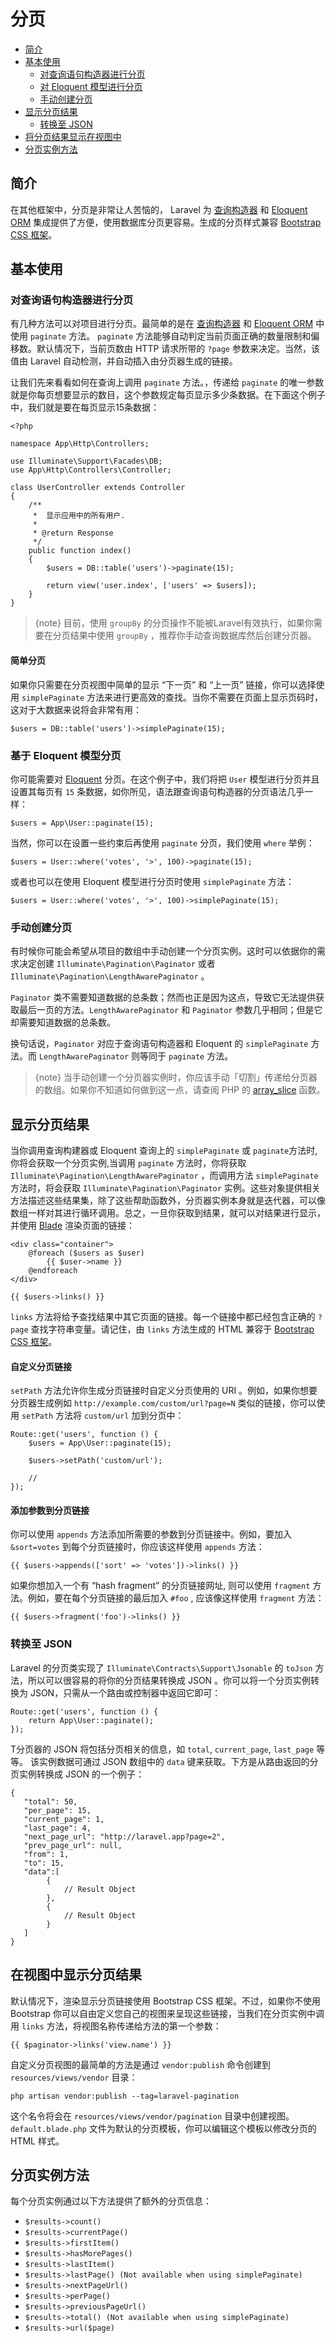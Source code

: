 # 分页

- [简介](#introduction)
- [基本使用](#basic-usage)
    - [对查询语句构造器进行分页](#paginating-query-builder-results)
    - [对 Eloquent 模型进行分页](#paginating-eloquent-results)
    - [手动创建分页](#manually-creating-a-paginator)
- [显示分页结果](#displaying-pagination-results)
    - [转换至 JSON](#converting-results-to-json)
- [将分页结果显示在视图中](#customizing-the-pagination-view)
- [分页实例方法](#paginator-instance-methods)

<a name="introduction"></a>
## 简介

在其他框架中，分页是非常让人苦恼的， Laravel 为 [查询构造器](/docs/{{version}}/queries) 和 [Eloquent ORM](/docs/{{version}}/eloquent) 集成提供了方便，使用数据库分页更容易。生成的分页样式兼容 [Bootstrap CSS 框架](http://getbootstrap.com/)。

<a name="basic-usage"></a>
## 基本使用

<a name="paginating-query-builder-results"></a>
### 对查询语句构造器进行分页

有几种方法可以对项目进行分页。最简单的是在 [查询构造器](/docs/{{version}}/queries) 和 [Eloquent ORM](/docs/{{version}}/eloquent) 中使用 `paginate` 方法。 `paginate` 方法能够自动判定当前页面正确的数量限制和偏移数。默认情况下，当前页数由 HTTP 请求所带的  `?page` 参数来决定。当然，该值由 Laravel 自动检测，并自动插入由分页器生成的链接。

让我们先来看看如何在查询上调用 `paginate` 方法。，传递给 `paginate` 的唯一参数就是你每页想要显示的数目，这个参数规定每页显示多少条数据。在下面这个例子中，我们就是要在每页显示15条数据：


    <?php

    namespace App\Http\Controllers;

    use Illuminate\Support\Facades\DB;
    use App\Http\Controllers\Controller;

    class UserController extends Controller
    {
        /**
         *  显示应用中的所有用户.
         *
         * @return Response
         */
        public function index()
        {
            $users = DB::table('users')->paginate(15);

            return view('user.index', ['users' => $users]);
        }
    }

> {note} 目前，使用 `groupBy` 的分页操作不能被Laravel有效执行，如果你需要在分页结果中使用 `groupBy` ，推荐你手动查询数据库然后创建分页器。

#### 简单分页

如果你只需要在分页视图中简单的显示 “下一页” 和 “上一页” 链接，你可以选择使用 `simplePaginate` 方法来进行更高效的查找。当你不需要在页面上显示页码时，这对于大数据来说将会非常有用：

    $users = DB::table('users')->simplePaginate(15);

<a name="paginating-eloquent-results"></a>
### 基于 Eloquent 模型分页

你可能需要对 [Eloquent](/docs/{{version}}/eloquent) 分页。在这个例子中，我们将把 `User` 模型进行分页并且设置其每页有 `15` 条数据，如你所见，语法跟查询语句构造器的分页语法几乎一样：

    $users = App\User::paginate(15);

当然，你可以在设置一些约束后再使用 `paginate` 分页，我们使用 `where` 举例：

    $users = User::where('votes', '>', 100)->paginate(15);

或者也可以在使用 Eloquent 模型进行分页时使用 `simplePaginate` 方法：

    $users = User::where('votes', '>', 100)->simplePaginate(15);

<a name="manually-creating-a-paginator"></a>
### 手动创建分页

有时候你可能会希望从项目的数组中手动创建一个分页实例。这时可以依据你的需求决定创建 `Illuminate\Pagination\Paginator` 或者 `Illuminate\Pagination\LengthAwarePaginator` 。

 `Paginator` 类不需要知道数据的总条数；然而也正是因为这点，导致它无法提供获取最后一页的方法。`LengthAwarePaginator` 和 `Paginator` 参数几乎相同；但是它却需要知道数据的总条数。

换句话说，`Paginator` 对应于查询语句构造器和 Eloquent 的 `simplePaginate` 方法。而 `LengthAwarePaginator` 则等同于 `paginate` 方法。

> {note} 当手动创建一个分页器实例时，你应该手动「切割」传递给分页器的数组。如果你不知道如何做到这一点，请查阅 PHP 的 [array_slice](http://php.net/manual/en/function.array-slice.php) 函数。

<a name="displaying-pagination-results"></a>
## 显示分页结果

当你调用查询构建器或 Eloquent 查询上的 `simplePaginate` 或 `paginate`方法时,你将会获取一个分页实例,当调用 `paginate` 方法时，你将获取 `Illuminate\Pagination\LengthAwarePaginator` ，而调用方法 `simplePaginate` 方法时，将会获取 `Illuminate\Pagination\Paginator` 实例。这些对象提供相关方法描述这些结果集，除了这些帮助函数外，分页器实例本身就是迭代器，可以像数组一样对其进行循环调用。总之，一旦你获取到结果，就可以对结果进行显示，并使用  [Blade](/docs/{{version}}/blade) 渲染页面的链接：

    <div class="container">
        @foreach ($users as $user)
            {{ $user->name }}
        @endforeach
    </div>

    {{ $users->links() }}

`links` 方法将给予查找结果中其它页面的链接。每一个链接中都已经包含正确的 `?page` 查找字符串变量。请记住，由 `links` 方法生成的 HTML 兼容于 [Bootstrap CSS 框架](https://getbootstrap.com)。

#### 自定义分页链接

`setPath` 方法允许你生成分页链接时自定义分页使用的 URI 。例如，如果你想要分页器生成例如 `http://example.com/custom/url?page=N` 类似的链接，你可以使用 `setPath` 方法将 `custom/url` 加到分页中：

    Route::get('users', function () {
        $users = App\User::paginate(15);

        $users->setPath('custom/url');

        //
    });

#### 添加参数到分页链接

你可以使用 `appends` 方法添加所需要的参数到分页链接中。例如，要加入 `&sort=votes` 到每个分页链接时，你应该这样使用 `appends` 方法：

    {{ $users->appends(['sort' => 'votes'])->links() }}

如果你想加入一个有 “hash fragment” 的分页链接网址, 则可以使用  `fragment` 方法。例如，要在每个分页链接的最后加入 `#foo` , 应该像这样使用 `fragment` 方法：

    {{ $users->fragment('foo')->links() }}

<a name="converting-results-to-json"></a>
### 转换至 JSON

Laravel 的分页类实现了 `Illuminate\Contracts\Support\Jsonable` 的 `toJson` 方法，所以可以很容易的将你的分页结果转换成 JSON 。你可以将一个分页实例转换为 JSON，只需从一个路由或控制器中返回它即可：

    Route::get('users', function () {
        return App\User::paginate();
    });

T分页器的 JSON 将包括分页相关的信息，如 `total`, `current_page`, `last_page` 等等。 该实例数据可通过 JSON 数组中的 `data` 键来获取。下方是从路由返回的分页实例转换成 JSON 的一个例子：

    {
       "total": 50,
       "per_page": 15,
       "current_page": 1,
       "last_page": 4,
       "next_page_url": "http://laravel.app?page=2",
       "prev_page_url": null,
       "from": 1,
       "to": 15,
       "data":[
            {
                // Result Object
            },
            {
                // Result Object
            }
       ]
    }

<a name="customizing-the-pagination-view"></a>
## 在视图中显示分页结果

默认情况下，渲染显示分页链接使用 Bootstrap CSS 框架。不过，如果你不使用 Bootstrap 你可以自由定义您自己的视图来呈现这些链接，当我们在分页实例中调用 `links` 方法，将视图名称传递给方法的第一个参数：

    {{ $paginator->links('view.name') }}

自定义分页视图的最简单的方法是通过 `vendor:publish` 命令创建到 `resources/views/vendor` 目录：

    php artisan vendor:publish --tag=laravel-pagination

这个名令将会在 `resources/views/vendor/pagination` 目录中创建视图。`default.blade.php` 文件为默认的分页模板，你可以编辑这个模板以修改分页的 HTML 样式。

<a name="paginator-instance-methods"></a>
## 分页实例方法

每个分页实例通过以下方法提供了额外的分页信息：

- `$results->count()`
- `$results->currentPage()`
- `$results->firstItem()`
- `$results->hasMorePages()`
- `$results->lastItem()`
- `$results->lastPage() (Not available when using simplePaginate)`
- `$results->nextPageUrl()`
- `$results->perPage()`
- `$results->previousPageUrl()`
- `$results->total() (Not available when using simplePaginate)`
- `$results->url($page)`
